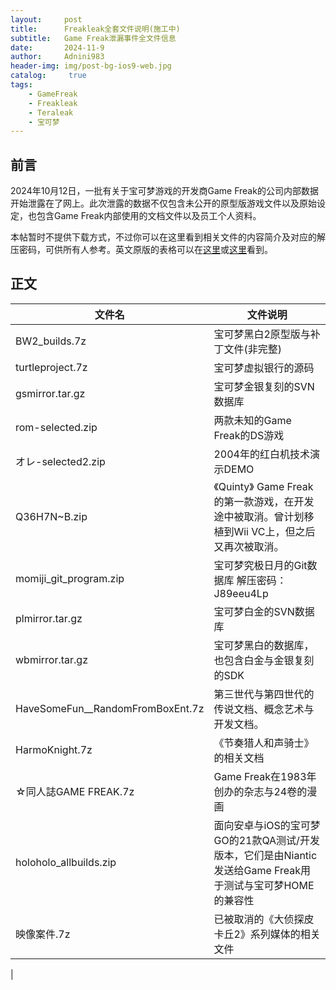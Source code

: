 ```yaml
---
layout:     post
title:      Freakleak全套文件说明(施工中)
subtitle:   Game Freak泄漏事件全文件信息
date:       2024-11-9
author:     Adnini983
header-img: img/post-bg-ios9-web.jpg
catalog: 	 true
tags:
    - GameFreak
    - Freakleak
    - Teraleak
    - 宝可梦
---
```

## 前言
2024年10月12日，一批有关于宝可梦游戏的开发商Game Freak的公司内部数据开始泄露在了网上。此次泄露的数据不仅包含未公开的原型版游戏文件以及原始设定，也包含Game Freak内部使用的文档文件以及员工个人资料。

本帖暂时不提供下载方式，不过你可以在这里看到相关文件的内容简介及对应的解压密码，可供所有人参考。英文原版的表格可以在[这里](https://rentry.org/freakleak)或[这里](https://github.com/Adnini983/adnini983.github.io/raw/refs/heads/main/Files/Documents/Excel/Freakleak%20File%20List.xlsx)看到。
## 正文
|文件名|文件说明|
|---|---|
|BW2_builds.7z|宝可梦黑白2原型版与补丁文件(非完整)|
|turtleproject.7z|宝可梦虚拟银行的源码|
|gsmirror.tar.gz|宝可梦金银复刻的SVN数据库|
|rom-selected.zip|两款未知的Game Freak的DS游戏|
|オレ-selected2.zip|2004年的红白机技术演示DEMO|
|Q36H7N~B.zip|《Quinty》 Game Freak的第一款游戏，在开发途中被取消。曾计划移植到Wii VC上，但之后又再次被取消。|
|momiji_git_program.zip|宝可梦究极日月的Git数据库 解压密码：J89eeu4Lp|
|plmirror.tar.gz|宝可梦白金的SVN数据库|
|wbmirror.tar.gz|宝可梦黑白的数据库，也包含白金与金银复刻的SDK|
|HaveSomeFun__RandomFromBoxEnt.7z|第三世代与第四世代的传说文档、概念艺术与开发文档。|
|HarmoKnight.7z|《节奏猎人和声骑士》的相关文档|
|☆同人誌GAME FREAK.7z|Game Freak在1983年创办的杂志与24卷的漫画|
|holoholo_allbuilds.zip|面向安卓与iOS的宝可梦GO的21款QA测试/开发版本，它们是由Niantic发送给Game Freak用于测试与宝可梦HOME的兼容性|
|映像案件.7z|已被取消的《大侦探皮卡丘2》系列媒体的相关文件|
|